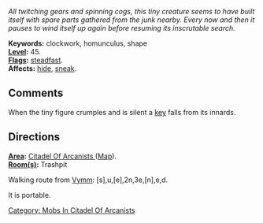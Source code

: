 *All twitching gears and spinning cogs, this tiny creature seems to have
built itself with spare parts gathered from the junk nearby. Every now
and then it pauses to wind itself up again before resuming its
inscrutable search.*

**Keywords:** clockwork, homunculus, shape  
**[Level](Level.md "wikilink"):** 45.  
**[Flags](:Category:_Mob_Types.md "wikilink"):**
[steadfast](Sentinel_Mobs.md "wikilink").  
**Affects:** [ hide](hide.md "wikilink"), [
sneak](sneak.md "wikilink").  

## Comments

When the tiny figure crumples and is silent a [
key](Heavy_Silver_Key.md "wikilink") falls from its innards.

## Directions

**[Area](:Category:_Areas.md "wikilink"):** [Citadel Of Arcanists
](:Category:_Citadel_Of_Arcanists.md "wikilink")
([Map](Citadel_Of_Arcanists_Map.md "wikilink")).  
**[Room(s)](:Category:_Rooms.md "wikilink"):** Trashpit

Walking route from [Vymm](Vymm.md "wikilink"):
\[s\],u,\[e\],2n,3e,\[n\],e,d.

It is portable.

[Category: Mobs In Citadel Of
Arcanists](Category:_Mobs_In_Citadel_Of_Arcanists "wikilink")
